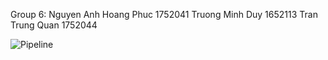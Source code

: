 Group 6:
Nguyen Anh Hoang Phuc 1752041
Truong Minh Duy 1652113
Tran Trung Quan 1752044

![Pipeline](https://i.imgur.com/Cnle9f9.png)
